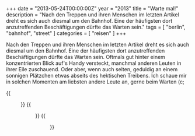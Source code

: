 +++
date = "2013-05-24T00:00:00Z"
year = "2013"
title = "Warte mal!"
description = "Nach den Treppen und ihren Menschen im letzten Artikel dreht es sich auch diesmal um den Bahnhof. Eine der häufigsten dort anzutreffenden Beschäftigungen dürfte das Warten sein."
tags = [ "berlin", "bahnhof", "street" ]
categories = [ "reisen" ]
+++

Nach den Treppen und ihren Menschen im letzten Artikel dreht es sich auch diesmal um den Bahnhof. Eine der häufigsten dort anzutreffenden Beschäftigungen dürfte das Warten sein. Oftmals gut hinter einem konzentrierten Blick auf's Handy versteckt, manchmal anderen Leuten in ihrer Eile zuschauend. Oder aber, wenn auch selten, geduldig an einem sonnigen Plätzchen etwas abseits des hektischen Treibens. Ich schaue mir in solchen Momenten am liebsten andere Leute an, gerne beim Warten (c;

{{<figure src="/images/2013/20130428-1530-006.jpg" title="Über den Leuten">}}
{{<figure src="/images/2013/20130428-1541-028.jpg" title="Warten">}}
{{<figure src="/images/2013/20130428-1528-005.jpg" title="Am Rande">}}
